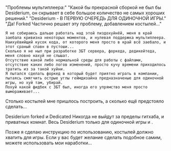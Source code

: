 "Проблемы мультиплеера:"
				"Какой бы прекрасной сборкой не был бы Desiderium, он скрывает в себе большое количество не самых хороших решений."
				"Desiderium - В ПЕРВУЮ ОЧЕРЕДЬ ДЛЯ ОДИНОЧНОЙ ИГРЫ."
				"Да! Forked Частично решает эту проблему, добавлением костылей..."
    
    Я не собираюсь дальше работать над этой пиздохуйнёй, меня в край заебала кривизна некоторых моментов, и нулевая поддержка мультиплеера.
    Наихуёвийщий кусок кода, от которого меня просто в край всё заебало, и этот сраный спавн в пустоши...
    Сколько я не ныл при разработке ЗБТ сервера, форкеда, дедикейтеда, меня словно нахуй не слышат.
    Отсутствие какой либо нормальной среды для работы с файлами, отсутствие каких либо логов изменений, просто кучу времени приходилось тратить из за такой хуйни.
    Я пытался сделать форкед в который будет приятно играть в компании, пытаясь смягчить острые углы геймдизайна предназначеные для одиночной игры, но хуй там, убирай.
    Похуй какой фидбек с ЗБТ был, иногда его упрямство меня просто вымораживает...

  Столько костылей мне пришлось построить, а сколько ещё предстояло сделать...
    
  Desiderium forked и Dedicated Никогда не выйдут за пределы гитхаба, и приватных комнат.
  Весь Desiderium только для одиночной игры и .

  Позже я сделаю инструкцию по использованию, костылей должно хватить для игры.
Если у вас будет желание сделать подобное самим, можете использовать мои наработки...
